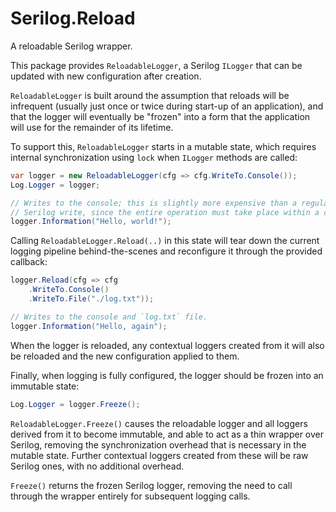 # Serilog.Reload

A reloadable Serilog wrapper.

This package provides `ReloadableLogger`, a Serilog `ILogger` that can be updated with new configuration after creation.

`ReloadableLogger` is built around the assumption that reloads will be infrequent (usually just once or twice during 
start-up of an application), and that the logger will eventually be "frozen" into a form that  the application will use 
for the remainder of its lifetime.

To support this, `ReloadableLogger` starts in a mutable state, which requires internal synchronization using `lock` when
 `ILogger` methods are called:

```csharp
var logger = new ReloadableLogger(cfg => cfg.WriteTo.Console());
Log.Logger = logger;

// Writes to the console; this is slightly more expensive than a regular
// Serilog write, since the entire operation must take place within a critical section.
logger.Information("Hello, world!");
```

Calling `ReloadableLogger.Reload(..)` in this state will tear down the current logging pipeline behind-the-scenes and 
reconfigure it through the provided callback:

```csharp
logger.Reload(cfg => cfg
	.WriteTo.Console()
	.WriteTo.File("./log.txt"));

// Writes to the console and `log.txt` file.
logger.Information("Hello, again");
```

When the logger is reloaded, any contextual loggers created from it will also be reloaded and the new configuration 
applied to them.

Finally, when logging is fully configured, the logger should be frozen into an immutable state:

```csharp
Log.Logger = logger.Freeze();
```

`ReloadableLogger.Freeze()` causes the reloadable logger and all loggers derived from it to become immutable, and able 
to act as a thin wrapper over Serilog, removing the synchronization overhead that is necessary in the mutable state. 
Further contextual loggers created from these will be raw Serilog ones, with no additional overhead.

`Freeze()` returns the frozen Serilog logger, removing the need to call through the wrapper entirely for subsequent 
logging calls.
